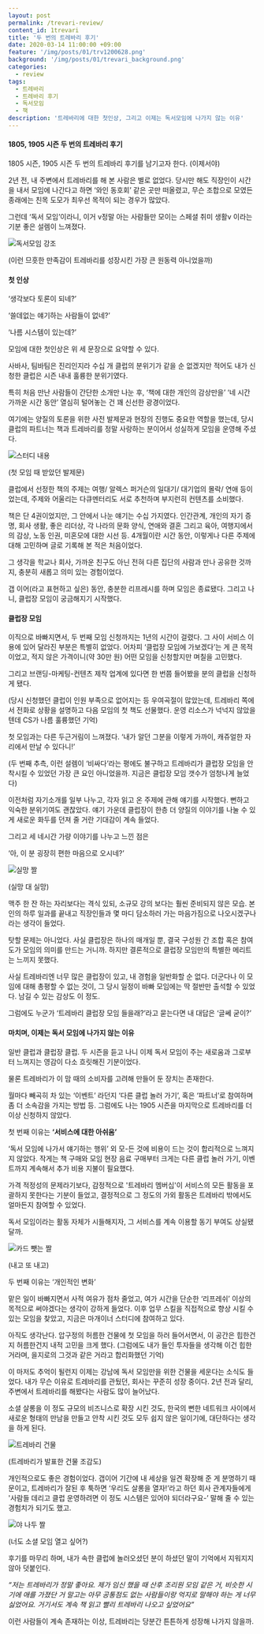 ```yaml
---
layout: post
permalink: /trevari-review/
content_id: 1trevari
title: '두 번의 트레바리 후기'
date: 2020-03-14 11:00:00 +09:00
feature: '/img/posts/01/trv1200628.png'
background: '/img/posts/01/trevari_background.png'
categories:
  - review
tags:
  - 트레바리
  - 트레바리 후기
  - 독서모임
  - 책
description: '트레바리에 대한 첫인상, 그리고 이제는 독서모임에 나가지 않는 이유'
---
```


#### 1805, 1905 시즌 두 번의 트레바리 후기 ####

1805 시즌, 1905 시즌 두 번의 트레바리 후기를 남기고자 한다. (이제서야)

2년 전, 내 주변에서 트레바리를 해 본 사람은 별로 없었다. 당시만 해도 직장인이 시간을 내서 모임에 나간다고 하면 ‘와인 동호회’ 같은 곳만 떠올렸고, 무슨 조합으로 모였든 종래에는 친목 도모가 최우선 목적이 되는 경우가 많았다.

그런데 ‘독서 모임’이라니, 이거 v정말 아는 사람들만 모이는 스페셜 취미 생활v 이라는 기분 좋은 설렘이 느껴졌다.

![독서모임 강조](/img/posts/01/image1.jpg)

 (이런 므흣한 만족감이 트레바리를 성장시킨 가장 큰 원동력 아니었을까)



#### 첫 인상 ####

‘생각보다 토론이 되네?’

‘쓸데없는 얘기하는 사람들이 없네?’

‘나름 시스템이 있는데?’

모임에 대한 첫인상은 위 세 문장으로 요약할 수 있다.

사바사, 팀바팀은 진리인지라 수십 개 클럽의 분위기가 같을 순 없겠지만 적어도 내가 신청한 클럽은 시즌 내내 훌륭한 분위기였다.

특히 처음 만난 사람들이 간단한 소개만 나눈 후, ‘책에 대한 개인의 감상만을’ ‘네 시간 가까운 시간 동안’ 열심히 털어놓는 건 꽤 신선한 광경이었다.

여기에는 양질의 토론을 위한 사전 발제문과 현장의 진행도 중요한 역할을 했는데, 당시 클럽의 파트너는 책과 트레바리를 정말 사랑하는 분이어서 성실하게 모임을 운영해 주셨다.



![스터디 내용](/img/posts/01/image2.jpg)

 (첫 모임 때 받았던 발제문)

클럽에서 선정한 책의 주제는 여행/ 알렉스 퍼거슨의 일대기/ 대기업의 몰락/ 연애 등이었는데, 주제와 어울리는 다큐멘터리도 서로 추천하며 부지런히 컨텐츠를 소비했다.

책은 단 4권이었지만, 그 안에서 나눈 얘기는 수십 가지였다. 인간관계, 개인의 자기 증명, 회사 생활, 좋은 리더상, 각 나라의 문화 양식, 연애와 결혼 그리고 육아, 여행지에서의 감상, 노동 인권, 미혼모에 대한 시선 등.  4개월이란 시간 동안, 이렇게나 다른 주제에 대해 고민하며 글로 기록해 본 적은 처음이었다.

그 생각을 학교나 회사, 가까운 친구도 아닌 전혀 다른 집단의 사람과 만나 공유한 것까지, 충분히 새롭고 의미 있는 경험이었다.

갭 이어(라고 표현하고 싶은) 동안, 충분한 리프레시를 하며 모임은 종료됐다. 그리고 나니, 클럽장 모임이 궁금해지기 시작했다.



#### 클럽장 모임 ####

이직으로 바빠지면서, 두 번째 모임 신청까지는 1년의 시간이 걸렸다. 그 사이 서비스 이용에 있어 달라진 부분은 특별히 없었다. 어차피 ‘클럽장 모임에 가보겠다’는 게 큰 목적이었고, 적지 않은 가격이니(약 30만 원) 어떤 모임을 신청할지만 며칠을 고민했다.

그리고 브랜딩-마케팅-컨텐츠 제작 업계에 있다면 한 번쯤 들어봤을 분의 클럽을 신청하게 됐다.

(당시 신청했던 클럽이 인원 부족으로 없어지는 등 우여곡절이 많았는데, 트레바리 쪽에서 전화로 상황을 설명하고 다음 모임의 첫 책도 선물했다. 운영 리소스가 넉넉지 않았을 텐데 CS가 나름 훌륭했던 기억)

첫 모임과는 다른 두근거림이 느껴졌다. ‘내가 알던 그분을 이렇게 가까이, 캐쥬얼한 자리에서 만날 수 있다니!’

(두 번째 추측, 이런 설렘이 ‘비싸다’라는 평에도 불구하고 트레바리가 클럽장 모임을 안착시킬 수 있었던 가장 큰 요인 아니었을까. 지금은 클럽장 모임 갯수가 엄청나게 늘었다)

이전처럼 자기소개를 일부 나누고, 각자 읽고 온 주제에 관해 얘기를 시작했다. 뻔하고 익숙한 분위기여도 괜찮았다. 얘기 가운데 클럽장이 한층 더 양질의 이야기를 나눌 수 있게 새로운 화두를 던져 줄 거란 기대감이 계속 들었다.

 그리고 세 네시간 가량 이야기를 나누고 느낀 점은

‘아, 이 분 굉장히 편한 마음으로 오시네?’

![실망 짤](/img/posts/01/image3.jpg)

(실망 대 실망)



맥주 한 잔 하는 자리보다는 격식 있되, 소규모 강의 보다는 훨씬 준비되지 않은 모습. 본인의 하루 일과를 끝내고 직장인들과 몇 마디 담소하러 가는 마음가짐으로 나오시겠구나 라는 생각이 들었다.

탓할 문제는 아니었다. 사실 클럽장은 하나의 매개일 뿐, 결국 구성원 간 조합 혹은 참여도가 모임의 의미를 만드는 거니까. 하지만 결론적으로 클럽장 모임만의 특별한 메리트는 느끼지 못했다.

사실 트레바리엔 너무 많은 클럽장이 있고, 내 경험을 일반화할 순 없다. 더군다나 이 모임에 대해 총평할 수 없는 것이, 그 당시 일정이 바빠 모임에는 딱 절반만 출석할 수 있었다. 남길 수 있는 감상도 이 정도.

그럼에도 누군가 ‘트레바리 클럽장 모임 들을래?’라고 묻는다면 내 대답은 ‘글쎄 굳이?’

#### 마치며, 이제는 독서 모임에 나가지 않는 이유 ####

일반 클럽과 클럽장 클럽. 두 시즌을 듣고 나니 이제 독서 모임이 주는 새로움과 그로부터 느껴지는 영감이 다소 흐릿해진 기분이었다.

물론 트레바리가 이 맘 때의 소비자를 고려해 만들어 둔 장치는 존재한다.

월마다 빼곡히 차 있는 ‘이벤트’ 라던지 ‘다른 클럽 놀러 가기’, 혹은 ‘파트너’로 참여하며 좀 더 소속감을  가지는 방법 등. 그럼에도 나는 1905 시즌을 마지막으로 트레바리를 더 이상 신청하지 않았다.

첫 번째 이유는 **‘서비스에 대한 아쉬움’**

‘독서 모임에 나가서 얘기하는 행위’ 외 모-든 것에 비용이 드는 것이 합리적으로 느껴지지 않았다. 작게는 책 구매와 모임 현장 음료 구매부터 크게는 다른 클럽 놀러 가기, 이벤트까지 계속해서 추가 비용 지불이 필요했다.

가격 적정성의 문제라기보다, 감정적으로 '트레바리 멤버십'이  서비스의 모든 활동을 포괄하지 못한다는 기분이 들었고, 결정적으로 그 정도의 가외 활동은 트레바리 밖에서도 얼마든지 참여할 수 있었다.

독서 모임이라는 활동 자체가 시들해지자, 그 서비스를 계속 이용할 동기 부여도 상실됐달까.

![카드 뺏는 짤](/img/posts/01/image3-1.jpg)

(내고 또 내고)



두 번째 이유는 ‘개인적인 변화’

맡은 일이 바빠지면서 사적 여유가 점차 줄었고, 여가 시간을 단순한 ‘리프레쉬’ 이상의 목적으로 써야겠다는 생각이 강하게 들었다.  이후 업무 스킬을 직접적으로 향상 시킬 수 있는 모임을 찾았고, 지금은 마개이너 스터디에 참여하고 있다.

아직도 생각난다. 압구정의 허름한 건물에 첫 모임을 하러 들어서면서, 이 공간은 힙한건지 허름한건지 내적 고민을 크게 했다.  (그럼에도 내가 들인 투자들을 생각해 이건 힙한거라며, 을지로의 그것과 같은 거라고 합리화했던 기억)

이 마저도 추억이 될런지 이제는 강남에 독서 모임만을 위한 건물을 세운다는 소식도 들었다. 내가 무슨 이유로 트레바리를 관뒀던, 회사는 꾸준히 성장 중이다. 2년 전과 달리, 주변에서 트레바리를 해봤다는 사람도 많이 늘어났다.

소셜 살롱을 이 정도 규모의 비즈니스로 확장 시킨 것도, 한국의 뻔한 네트워크 사이에서 새로운 형태의 만남을 만들고 안착 시킨 것도 모두 쉽지 않은 일이기에, 대단하다는 생각을 하게 된다.

![트레바리 건물](/img/posts/01/image4.jpg)

(트레바리가 발표한 건물 조감도)

개인적으로도 좋은 경험이었다. 갭이어 기간에 내 세상을 일견 확장해 준 게 분명하기 때문이고, 트레바리가 잘된 후 툭하면 ‘우리도 살롱을 열자!’라고 하던 회사 관계자들에게 '사람들 데리고 클럽 운영하려면 이 정도 시스템은 있어야 되더라구요-’ 말해 줄 수 있는 경험치가 되기도 했고.

![야 나두 짤](/img/posts/01/image5.jpg)

 (너도 소셜 모임 열고 싶어?)

후기를 마무리 하며, 내가 속한 클럽에 놀러오셨던 분이 하셨던 말이 기억에서 지워지지 않아 덧붙인다.

*“저는 트레바리가 정말 좋아요. 제가 임신 했을 때 산후 조리원 모임 같은 거, 비슷한 시기에 애를 가졌단 거 말고는 아무 공통점도 없는 사람들이랑 억지로 말해야 하는 게 너무 싫었어요. 거기서도 계속 책 읽고 빨리 트레바리 나오고 싶었어요”*

이런 사람들이 계속 존재하는 이상, 트레바리는 당분간 튼튼하게 성장해 나가지 않을까.
